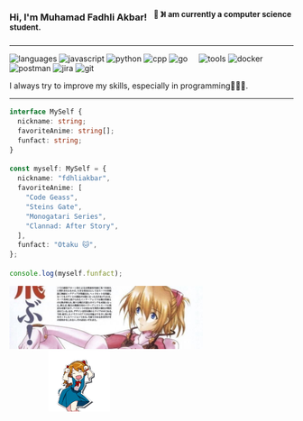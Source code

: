 ### Hi, I'm Muhamad Fadhli Akbar! &nbsp;&nbsp;<sup>👾 &#12299;I am currently a computer science student.</sup>

---

![languages](https://img.shields.io/static/v1?label=&message=Languages:&color=111&style=flat-square)
![javascript](https://img.shields.io/static/v1?logo=javascript&label=&message=Javascript&color=36465D&logoColor=AAA&style=flat-square)
![python](https://img.shields.io/static/v1?logo=python&label=&message=Python&color=36465D&logoColor=AAA&style=flat-square)
![cpp](https://img.shields.io/static/v1?logo=cplusplus&label=&message=CPP&color=36465D&logoColor=AAA&style=flat-square&link=)
![go](https://img.shields.io/static/v1?logo=go&label=&message=Go&color=36465D&logoColor=AAA&style=flat-square&link=)
&nbsp;&nbsp;&nbsp;
![tools](https://img.shields.io/static/v1?label=&message=Tools:&color=111&style=flat-square)
![docker](https://img.shields.io/static/v1?logo=docker&label=&message=Docker&color=36465D&logoColor=AAA&style=flat-square)
![postman](https://img.shields.io/static/v1?logo=postman&label=&message=Postman&color=36465D&logoColor=AAA&style=flat-square)
![jira](https://img.shields.io/static/v1?logo=jira&label=&message=Jira&color=36465D&logoColor=AAA&style=flat-square)
![git](https://img.shields.io/static/v1?logo=git&label=&message=Git&color=36465D&logoColor=AAA&style=flat-square)
&nbsp;&nbsp;&nbsp;

<!-- ![github](https://img.shields.io/static/v1?label=&message=d&color=111&style=flat-square)
![github](https://img.shields.io/static/v1?logo=github&label=&message=github&color=111&logoColor=fff&style=flat-square) -->

I always try to improve my skills, especially in programming🧑🏻‍💻.

---

<!-- <a href="https://stackoverflow.com/users/19853138/fdhliakbar">
  <img align="left" alt="Fadhli Akbar Stackoverflow" width="20px" src="https://simpleicons.now.sh/stackoverflow/495f7e" />
</a>
<a href="https://codepen.io/fdhliakbar">
  <img align="left" alt="Fadhli Akbar Codepen" width="20px" src="https://simpleicons.now.sh/codepen/495f7e" />
</a>
<a href="https://www.hackerrank.com/fadhliakbar125?hr_r=1">
  <img align="left" alt="Fadhli Akbar HackerRank" width="20px" src="https://simpleicons.now.sh/hackerrank/495f7e" />
</a>
<a href="https://www.reddit.com/user/Kyoreader">
  <img align="left" alt="Fadhl Akbar Reddit" width="20px" src="https://simpleicons.now.sh/reddit/495f7e" />
</a>
<a href="https://www.quora.com/profile/Fdhliakbar">
  <img align="left" alt="Fadhli Akbar Quora" width="20px" src="https://simpleicons.now.sh/quora/495f7e" />
</a>

&nbsp;&nbsp;| &nbsp;&nbsp;&nbsp; My Website : [fdhliakbar](https://fadhliakbar.netlify.app/) &nbsp;&nbsp;&nbsp;&nbsp;&nbsp;|&nbsp;&nbsp;&nbsp; let's look for bugs :) -->

```ts
interface MySelf {
  nickname: string;
  favoriteAnime: string[];
  funfact: string;
}

const myself: MySelf = {
  nickname: "fdhliakbar",
  favoriteAnime: [
    "Code Geass",
    "Steins Gate",
    "Monogatari Series",
    "Clannad: After Story",
  ],
  funfact: "Otaku 🐱",
};

console.log(myself.funfact);
```

<img src="./Assets/banner.jpeg" alt="Asuka langley banner" width="68%"><img src="./Assets/asuka.gif" alt="Asuka gif" height="108px" style="padding-left:70px">
